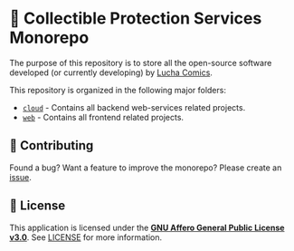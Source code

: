 # 🏢 Collectible Protection Services Monorepo

The purpose of this repository is to store all the open-source software developed (or currently developing) by [Lucha Comics](https://github.com/LuchaComics).

This repository is organized in the following major folders:

* [`cloud`](./cloud/README.md) - Contains all backend web-services related projects.
* [`web`](./web/README.md) - Contains all frontend related projects.

## 🤝 Contributing

Found a bug? Want a feature to improve the monorepo? Please create an [issue](https://github.com/LuchaComics/monorepo/issues/new).

## 📝 License

This application is licensed under the [**GNU Affero General Public License v3.0**](https://opensource.org/license/agpl-v3). See [LICENSE](LICENSE) for more information.
